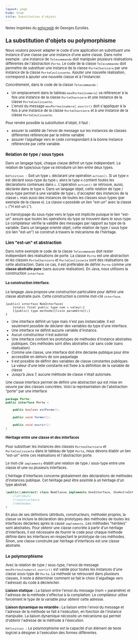 ```yaml
---
layout: page
hide: true
title: Substitution d'objets
---
```

<script type="text/javascript" async
  src="https://cdn.mathjax.org/mathjax/latest/MathJax.js?config=TeX-MML-AM_CHTML">
</script>

Notes inspirées du
[polycopié](https://georgy.vvv.enseirb-matmeca.fr/PG202-203/poo-info-2021.pdf)
de Georges Eyrolles. 

<style>
html {
 zoom: 0.80;
}
</style>

## La substitution d'objets ou polymorphisme 

Nous voulons pouvoir adapter le code d'une application en substituant une
instance d'une classe par une instance d'une autre classe. Dans notre exemple :
une instance de `Telecommande` doit manipuler plusieurs réalisations différentes
de l'abstraction `Porte`. Le code de la classe `Telecommande` doit permettre de
substituer une instance de la classe `PorteCharniere` par une instance de la
classe `PorteCoulissante`. Ajouter une nouvelle réalisation, correspond à
ajouter une nouvelle classe et à l'instancier. 

Concrètement, dans le code de la classe `Telecommande` :
+ Un emplacement dans le tableau `mesPortes[numero]` va référencer à la fois une
  instance de la classe `PorteCharniere` et une instance de la classe
  `PorteCoulissante`. 
+ L'envoi du message `mesPortes[numero].ouvrir()` doit s'appliquer à la fois à
  une instance de la classe `PorteCharniere` et à une instance de la classe
  `PorteCoulissante`.
  
Pour rendre possible la substitution d'objet, il faut : 
+ assurer la validité de l'envoi de message sur les instances de classes
  différentes référencée par la même variable
+ assurer l'aiguillage vers le code correspondant à la bonne instance référencée
  par cette variable. 
  
### Relation de type / sous types

Dans un langage typé, chaque classe définit un type indépendant. La relation de
type/sous-type va introduire un lien entre deux types. 

`Définition :` Soit un type `L` déclarant une opération `action()`. Si un type
`H` est déclaré sous-type du type `L` alors le type `H` contient toutes les
déclarations contenues dans `L`. L'opération `action()` se retrouve, aussi,
déclarée dans le type `H`. Dans un langage objet, cette relation de type /
sous-type permet à une variable de type `L` d'accepter des instances de la
classe `L` mais aussi des instances de toutes les classes sous-types (par
exemple de la classe `H`). La classe `H` possède un lien "est-un" avec la classe
`L` ("H est-un L").

Le transtypage du sous-type vers le type est implicite puisque le lien "est-un"
assure que toutes les opérations du type se trouvent dans le sous-type. Le
compilateur vérifie la validité des messages par rapport au type de la variable.
Dans un langage orienté objet, cette relation de type / sous type (ce lien
"est-un") se construit à travers le mécanisme de l'héritage. 

### Lien "est-un" et abstraction

Dans notre exemple le code de la classe `Telecommande` doit rester indépendant
des réalisations de porte. La classe `Porte` est une abstraction et les classes
`PorteCharniere` et `PorteCoulissante` sont des réalisations de cette
abstraction. Dans ce cas, il est préférable de définir `Porte` comme une
**classe abstraite pure** (sans aucune réalisation). En Java, nous utilisons la
construction `interface`.

#### La construction interface.

Le langage Java propose une construction particulière pour définir une classe
abstraite pure. Cette construction a comme mot-clé `interface`. 

```
[public] interface NomInterface{
    [static final public type nom = valeur;]
    [[public] type methode([liste paramètre]);]
}
```

+ Une interface définit un type mais n'est pas instanciable. Il est seulement
  possible de déclarer des variables du type d'une interface. 
+ Une interface ne définit aucune variable d'instance.
+ Aucun constructeur n'est autorisé
+ Une interface contient les prototypes de méthodes d'instance abstraites
  publiques. Ces méthodes sont dites abstraites car sans code (sans
  réalisation)
+ Comme une classe, une interface doit être déclarée publique pour être
  accessible en dehors de son paquetage 
+ Il est possible de définir des variables de classe constantes publiques. La
  valeur d'une telle constante est fixée à la définition de la variable de
  classe 
+ Jusqu'à Java 7, aucune méthode de classe n'était autorisée. 

Une classe interface permet de définir une abstraction qui est mise en oeuvre
par des classes concrètes. Voici la représentation de l'abstraction "porte" par
une interface 

```java
package Porte;
public interface Porte {

    public boolean estFerme();
    
    public void fermer();
    
    public void ouvrir();
} 
```

#### Héritage entre une classe et des interfaces 

Pour substituer les instances des classes `PortesCharniere` et
`PorteCoulissante` dans le tableau de type `Porte`, nous devons établir un lien
"est-un" entre ces réalisations et l'abstraction porte. 

Le mot-clé `implements` établit une relation de type / sous-type entre une
classe et une ou plusieurs interfaces. 

L'héritage d'interfaces concerne globalement des déclarations de méthodes
d'instances publique. Cet héritage peut être assimilé à un héritage d'un type
abstrait.

```java
[public][abstract] class NomClasse implements UneInterface, UneAutreInterface{
    //atributs 
    //constructeurs
    //méthodes
}
```

En plus de ses définitions (attributs, constructeurs, méthode) propres, la
classe va inclure la déclaration des prototypes des méthodes de toutes les
interfaces déclarées après la cause `implements`. Les méthodes "héritées" sont
abstraites. Pour obtenir une classe concrète à partir d'un héritage
d'interfaces, il est nécessaire de fournir le code pour chaque méthode définie
dans les interfaces en respectant le prototype de ces méthodes. Sinon, une
classe construite par héritage d'interfaces est une classe abstraite.

### Le polymorphisme 

Avec la relation de type / sous-type, l'envoi de message
`mesPortes[numero].ouvrir()` est valide pour toutes les instances d'une classe
sous-type de `Porte`. La méthode se retrouvant dans plusieurs classes, il reste
à déterminer comment se fait le choix (l'aiguillage vers l'adresse) du code à
déclencher. 

**Liaison statique :** La liaison entre l'envoi du message (nom + paramètre) et
l'adresse de la méthode s'effectue à la compilation. Le compilateur utilise
forcément le type de la variable pour obtenir cette adresse. 

**Liaison dynamique ou retardée :** La liaison entre l'envoi du message et
l'adresse de la méthode se fait à l'exécution, en fonction de l'instance
manipulée. La liaison dynamique nécessite un mécanisme qui permet d'obtenir
l'adresse de la méthode à l'éxecution. 

`Définition :` Le polymorphisme est la capacité d'un élément de texte logiciel a
désigner à l'exécution des formes différentes. 

